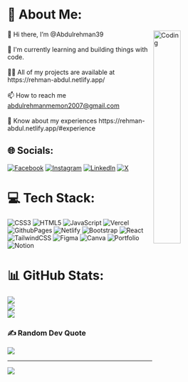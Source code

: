 

# 💫 About Me:
<img align="right" alt="Coding" src="https://camo.githubusercontent.com/f1f2bc6e7ec110b34bab4ec55aa5c93ebae552ae011f5756bd7b7f783d627a6d/68747470733a2f2f63646e2e6472696262626c652e636f6d2f75736572732f313136323037372f73637265656e73686f74732f333834383931342f70726f6772616d6d65722e676966" data-canonical-src="https://cdn.dribbble.com/users/1162077/screenshots/3848914/programmer.gif" style="width: 35%; height: 35%; display: inline-block;" data-target="animated-image.originalImage">
👋 Hi there, I’m @Abdulrehman39<br><br>🌱  I'm currently learning and building things with code.<br><br>👨‍💻 All of my projects are available at https://rehman-abdul.netlify.app/<br><br>📫 How to reach me <a href="mailto:abdulrehmanmemon2007@gmail.com">abdulrehmanmemon2007@gmail.com</a><br><br>📄 Know about my experiences https://rehman-abdul.netlify.app/#experience 


## 🌐 Socials:
[![Facebook](https://img.shields.io/badge/Facebook-%231877F2.svg?logo=Facebook&logoColor=white)](https://facebook.com/ar.memon002) [![Instagram](https://img.shields.io/badge/Instagram-%23E4405F.svg?logo=Instagram&logoColor=white)](https://instagram.com/abdul_rehman.002) [![LinkedIn](https://img.shields.io/badge/LinkedIn-%230077B5.svg?logo=linkedin&logoColor=white)](https://linkedin.com/in/abdul-rehman2/) [![X](https://img.shields.io/badge/X-black.svg?logo=X&logoColor=white)](https://x.com/abdul_tweets_02) 

# 💻 Tech Stack:
![CSS3](https://img.shields.io/badge/css3-%231572B6.svg?style=for-the-badge&logo=css3&logoColor=white) ![HTML5](https://img.shields.io/badge/html5-%23E34F26.svg?style=for-the-badge&logo=html5&logoColor=white) ![JavaScript](https://img.shields.io/badge/javascript-%23323330.svg?style=for-the-badge&logo=javascript&logoColor=%23F7DF1E) ![Vercel](https://img.shields.io/badge/vercel-%23000000.svg?style=for-the-badge&logo=vercel&logoColor=white) ![GithubPages](https://img.shields.io/badge/github%20pages-121013?style=for-the-badge&logo=github&logoColor=white) ![Netlify](https://img.shields.io/badge/netlify-%23000000.svg?style=for-the-badge&logo=netlify&logoColor=#00C7B7) ![Bootstrap](https://img.shields.io/badge/bootstrap-%238511FA.svg?style=for-the-badge&logo=bootstrap&logoColor=white) ![React](https://img.shields.io/badge/react-%2320232a.svg?style=for-the-badge&logo=react&logoColor=%2361DAFB) ![TailwindCSS](https://img.shields.io/badge/tailwindcss-%2338B2AC.svg?style=for-the-badge&logo=tailwind-css&logoColor=white) ![Figma](https://img.shields.io/badge/figma-%23F24E1E.svg?style=for-the-badge&logo=figma&logoColor=white) ![Canva](https://img.shields.io/badge/Canva-%2300C4CC.svg?style=for-the-badge&logo=Canva&logoColor=white) ![Portfolio](https://img.shields.io/badge/Portfolio-%23000000.svg?style=for-the-badge&logo=firefox&logoColor=#FF7139) ![Notion](https://img.shields.io/badge/Notion-%23000000.svg?style=for-the-badge&logo=notion&logoColor=white)

# 📊 GitHub Stats:
![](https://github-readme-stats.vercel.app/api?username=abdulrehman39&theme=dark&hide_border=false&include_all_commits=true&count_private=true)<br/>
![](https://github-readme-streak-stats.herokuapp.com/?user=abdulrehman39&theme=dark)
<br/>
![](https://github-readme-stats.vercel.app/api/top-langs/?username=abdulrehman39&theme=dark&hide_border=false&include_all_commits=true&count_private=true&layout=compact)


### ✍️ Random Dev Quote
![](https://quotes-github-readme.vercel.app/api?type=horizontal&theme=radical)

---
[![](https://visitcount.itsvg.in/api?id=abdulrehman39&icon=1&color=0)](https://visitcount.itsvg.in)

<!-- Proudly created with GPRM ( https://gprm.itsvg.in ) -->
